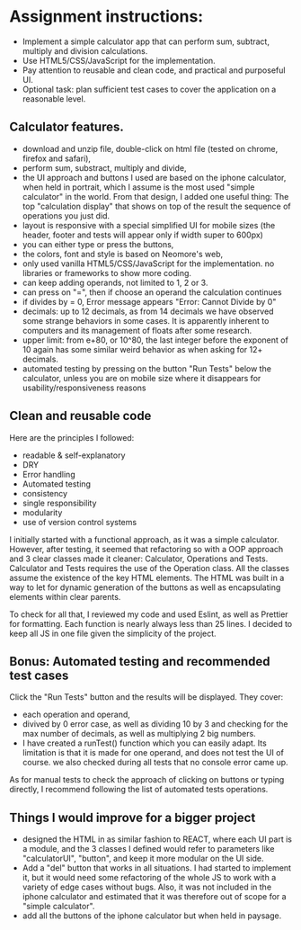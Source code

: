 # Assignment instructions:

- Implement a simple calculator app that can perform sum, subtract, multiply and division calculations.
- Use HTML5/CSS/JavaScript for the implementation.
- Pay attention to reusable and clean code, and practical and purposeful UI.
- Optional task: plan sufficient test cases to cover the application on a reasonable level.

## Calculator features.

- download and unzip file, double-click on html file (tested on chrome, firefox and safari),
- perform sum, substract, multiply and divide,
- the UI approach and buttons I used are based on the iphone calculator, when held in portrait, which I assume is the most used "simple calculator" in the world. From that design, I added one useful thing: The top "calculation display" that shows on top of the result the sequence of operations you just did.
- layout is responsive with a special simplified UI for mobile sizes (the header, footer and tests will appear only if width super to 600px)
- you can either type or press the buttons,
- the colors, font and style is based on Neomore's web,
- only used vanilla HTML5/CSS/JavaScript for the implementation. no libraries or frameworks to show more coding. 
- can keep adding operands, not limited to 1, 2 or 3.
- can press on "=", then if choose an operand the calculation continues
- if divides by = 0, Error message appears "Error: Cannot Divide by 0"
- decimals: up to 12 decimals, as from 14 decimals we have observed some strange behaviors in some cases. It is apparently inherent to computers and its management of floats after some research.
- upper limit: from e+80, or 10^80, the last integer before the exponent of 10 again has some similar weird behavior as when asking for 12+ decimals.
- automated testing by pressing on the button "Run Tests" below the calculator, unless you are on mobile size where it disappears for usability/responsiveness reasons

## Clean and reusable code

Here are the principles I followed:
- readable & self-explanatory
- DRY
- Error handling
- Automated testing
- consistency
- single responsibility
- modularity
- use of version control systems

I initially started with a functional approach, as it was a simple calculator.
However, after testing, it seemed that refactoring so with a OOP approach and 3 clear classes made it cleaner: Calculator, Operations and Tests.
Calculator and Tests requires the use of the Operation class.
All the classes assume the existence of the key HTML elements.
The HTML was built in a way to let for dynamic generation of the buttons as well as encapsulating elements within clear parents.

To check for all that, I reviewed my code and used Eslint, as well as Prettier for formatting. 
Each function is nearly always less than 25 lines.
I decided to keep all JS in one file given the simplicity of the project.

## Bonus: Automated testing and recommended test cases

Click the "Run Tests" button and the results will be displayed. They cover:

- each operation and operand,
- divived by 0 error case, as well as dividing 10 by 3 and checking for the max number of decimals, as well as multiplying 2 big numbers.
- I have created a runTest() function which you can easily adapt. Its limitation is that it is made for one operand, and does not test the UI of course.
we also checked during all tests that no console error came up.

As for manual tests to check the approach of clicking on buttons or typing directly, I recommend following the list of automated tests operations.

## Things I would improve for a bigger project

- designed the HTML in as similar fashion to REACT, where each UI part is a module, and the 3 classes I defined would refer to parameters like "calculatorUI", "button", and keep it more modular on the UI side.
- Add a "del" button that works in all situations. I had started to implement it, but it would need some refactoring of the whole JS to work with a variety of edge cases without bugs. Also, it was not included in the iphone calculator and estimated that it was therefore out of scope for a "simple calculator".
- add all the buttons of the iphone calculator but when held in paysage.
